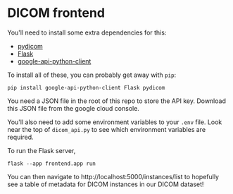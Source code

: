 # DICOM frontend
You'll need to install some extra dependencies for this:
- [pydicom](https://pydicom.github.io/pydicom/dev/index.html)
- [Flask](https://flask.palletsprojects.com/en/2.3.x/)
- [google-api-python-client](https://github.com/googleapis/google-api-python-client)

To install all of these, you can probably get away with `pip`:

```shell
pip install google-api-python-client Flask pydicom
```

You need a JSON file in the root of this repo to store the API key. Download this JSON file from the google cloud console.

You'll also need to add some environment variables to your `.env` file. Look near the top of `dicom_api.py` to see which environment variables are required.

To run the Flask server,
```shell
flask --app frontend.app run
```

You can then navigate to http://localhost:5000/instances/list to hopefully see a table of metadata for DICOM instances in our DICOM dataset!